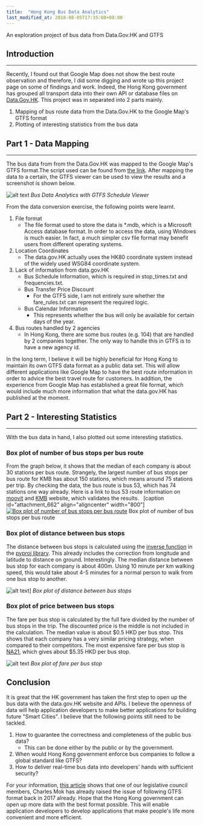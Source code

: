 ```yaml
---
title:  "Hong Kong Bus Data Analytics"
last_modified_at: 2018-08-05T17:35:00+08:00
---
```

An exploration project of bus data from Data.Gov.HK and GTFS

## Introduction
------------

Recently, I found out that Google Map does not show the best route observation and therefore, I did some digging and wrote up this project page on some of findings and work. Indeed, the Hong Kong government has grouped all transport data into their own API or database files on [Data.Gov.HK](https://data.gov.hk/en-data/dataset/hk-td-tis_3-routes-and-fares-of-public-transport). This project was in separated into 2 parts mainly.

1.  Mapping of bus route data from the Data.Gov.HK to the Google Map's GTFS format
2.  Plotting of interesting statistics from the bus data

## Part 1 - Data Mapping
----------------------

The bus data from from the Data.Gov.HK was mapped to the Google Map's GTFS format.The script used can be found from [the link](https://gist.github.com/cameronlai/3a2475e422fb1c26b74a91162a1daf54). After mapping the data to a certain, the GTFS viewer can be used to view the results and a screenshot is shown below. 

![alt text](http://cameronlai.com/wp-content/uploads/2018/08/bus_data_analytics_gtfs_viewer_screenshot-1024x570.jpg)
*Bus Data Analytics with GTFS Schedule Viewer*

From the data conversion exercise, the following points were learnt.

1.  File format
    * The file format used to store the data is \*.mdb, which is a Microsoft Access database format. In order to access the data, using Windows is much easier. In fact, a much simpler csv file format may benefit users from different operating systems.
2.  Location Coordinates
    * The data.gov.HK actually uses the HK80 coordinate system instead of the widely used WSG84 coordinate system.
3.  Lack of information from data.gov.HK
    * Bus Schedule Information, which is required in stop\_times.txt and frequencies.txt.
    * Bus Transfer Price Discount
        * For the GTFS side, I am not entirely sure whether the fare\_rules.txt can represent the required logic.
    * Bus Calendar Information
        * This represents whether the bus will only be available for certain days of the year.
4.  Bus routes handled by 2 agencies
    * In Hong Kong, there are some bus routes (e.g. 104) that are handled by 2 companies together. The only way to handle this in GTFS is to have a new agency id.

In the long term, I believe it will be highly beneficial for Hong Kong to maintain its own GTFS data format as a public data set. This will allow different applications like Google Map to have the best route information in order to advice the best travel route for customers. In addition, the experience from Google Map has established a great file format, which would include much more information that what the data.gov.HK has published at the moment.

## Part 2 - Interesting Statistics
--------------------------------

With the bus data in hand, I also plotted out some interesting statistics.

### Box plot of number of bus stops per bus route

From the graph below, it shows that the median of each company is about 30 stations per bus route. Strangely, the largest number of bus stops per bus route for KMB has about 150 stations, which means around 75 stations per trip. By checking the data, the bus route is bus 53, which has 74 stations one way already. Here is a link to bus 53 route information on [moovit](https://moovitapp.com/index/en/public_transit-line-53-Hong_Kong-2741-858000-596895-0) and [KMB](http://search.kmb.hk/KMBWebSite/?action=routesearch&route=53&lang=en) website, which validates the results.   \[caption id="attachment\_662" align="aligncenter" width="800"\][![Box plot of number of bus stops per bus route](http://cameronlai.com/wp-content/uploads/2018/08/bus_data_analytics_number_of_bus_stops_per_bus_route.png)](http://cameronlai.com/wp-content/uploads/2018/08/bus_data_analytics_number_of_bus_stops_per_bus_route.png) Box plot of number of bus stops per bus route

### Box plot of distance between bus stops

The distance between bus stops is calculated using the [inverse function](https://jswhit.github.io/pyproj/pyproj.Geod-class.html) in the [pyproj library](https://pypi.org/project/pyproj/). This already includes the correction from longitude and latitude to distance on ground. Interestingly. The median distance between bus stop for each company is about 400m. Using 10 minute per km walking speed, this would take about 4-5 minutes for a normal person to walk from one bus stop to another. 

![alt text](http://cameronlai.com/wp-content/uploads/2018/08/bus_data_analytics_distance_between_bus_stops.png)]
*Box plot of distance between bus stops*

### Box plot of price between bus stops

The fare per bus stop is calculated by the full fare divided by the number of bus stops in the trip. The discounted price is the middle is not included in the calculation. The median value is about $0.5 HKD per bus stop. This shows that each company has a very similar pricing strategy, when compared to their competitors. The most expensive fare per bus stop is [NA21](https://moovitapp.com/index/en/public_transit-line-NA21-Hong_Kong-2741-926722-514588-0), which gives about $5.35 HKD per bus stop. 

![alt text](http://cameronlai.com/wp-content/uploads/2018/08/bus_data_analytics_fare_per_bus_stop.png)
*Box plot of fare per bus stop*

Conclusion
----------

It is great that the HK government has taken the first step to open up the bus data with the data.gov.HK website and APIs. I believe the openness of data will help application developers to make better applications for building future "Smart Cities". I believe that the following points still need to be tackled.

1.  How to guarantee the correctness and completeness of the public bus data?
    - This can be done either by the public or by the government.
2.  When would Hong Kong government enforce bus companies to follow a global standard like GTFS?
3.  How to deliver real-time bus data into developers' hands with sufficient security?

For your information, [this article](https://www.hk01.com/01%E5%8D%9A%E8%A9%95-%E6%94%BF%E7%B6%93%E7%A4%BE/118154/%E6%99%BA%E6%85%A7%E5%9F%8E%E5%B8%82-%E4%BE%86%E7%A8%BF-%E9%96%8B%E6%94%BE%E5%AF%A6%E6%99%82%E4%BA%A4%E9%80%9A%E6%95%B8%E6%93%9A-%E9%A6%99%E6%B8%AF%E9%82%84%E8%A6%81%E5%A4%9A%E4%B9%85) shows that one of our legislative council members, Charles Mok has already raised the issue of following GTFS format back in 2017 already. Hope that the Hong Kong government can open up more data with the best format possible. This will enable application developers to develop applications that make people's life more convenient and more efficient.